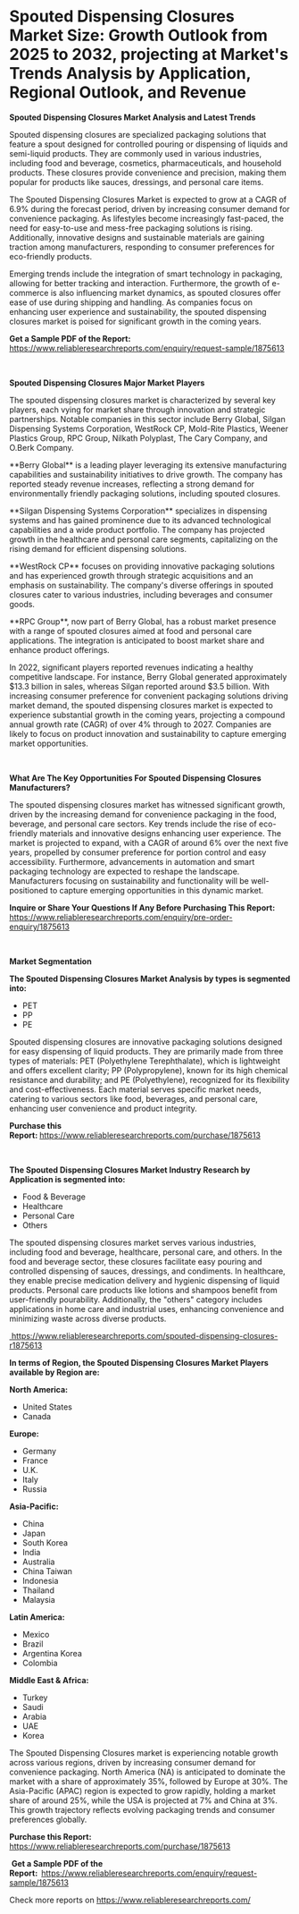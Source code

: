 <p><h1>Spouted Dispensing Closures Market Size: Growth Outlook from 2025 to 2032, projecting at Market's Trends Analysis by Application, Regional Outlook, and Revenue</h1></p><p><strong>Spouted Dispensing Closures Market Analysis and Latest Trends</strong></p>
<p><p>Spouted dispensing closures are specialized packaging solutions that feature a spout designed for controlled pouring or dispensing of liquids and semi-liquid products. They are commonly used in various industries, including food and beverage, cosmetics, pharmaceuticals, and household products. These closures provide convenience and precision, making them popular for products like sauces, dressings, and personal care items.</p><p>The Spouted Dispensing Closures Market is expected to grow at a CAGR of 6.9% during the forecast period, driven by increasing consumer demand for convenience packaging. As lifestyles become increasingly fast-paced, the need for easy-to-use and mess-free packaging solutions is rising. Additionally, innovative designs and sustainable materials are gaining traction among manufacturers, responding to consumer preferences for eco-friendly products. </p><p>Emerging trends include the integration of smart technology in packaging, allowing for better tracking and interaction. Furthermore, the growth of e-commerce is also influencing market dynamics, as spouted closures offer ease of use during shipping and handling. As companies focus on enhancing user experience and sustainability, the spouted dispensing closures market is poised for significant growth in the coming years.</p></p>
<p><strong>Get a Sample PDF of the Report:&nbsp;</strong> <a href="https://www.reliableresearchreports.com/enquiry/request-sample/1875613?utm_campaign=3358&utm_medium=2&utm_source=Github&utm_content=ia&utm_term=05042025&utm_id=spouted-dispensing-closures">https://www.reliableresearchreports.com/enquiry/request-sample/1875613</a></p>
<p>&nbsp;</p>
<p><strong>Spouted Dispensing Closures Major Market Players</strong></p>
<p><p>The spouted dispensing closures market is characterized by several key players, each vying for market share through innovation and strategic partnerships. Notable companies in this sector include Berry Global, Silgan Dispensing Systems Corporation, WestRock CP, Mold-Rite Plastics, Weener Plastics Group, RPC Group, Nilkath Polyplast, The Cary Company, and O.Berk Company.</p><p>**Berry Global** is a leading player leveraging its extensive manufacturing capabilities and sustainability initiatives to drive growth. The company has reported steady revenue increases, reflecting a strong demand for environmentally friendly packaging solutions, including spouted closures.</p><p>**Silgan Dispensing Systems Corporation** specializes in dispensing systems and has gained prominence due to its advanced technological capabilities and a wide product portfolio. The company has projected growth in the healthcare and personal care segments, capitalizing on the rising demand for efficient dispensing solutions.</p><p>**WestRock CP** focuses on providing innovative packaging solutions and has experienced growth through strategic acquisitions and an emphasis on sustainability. The company's diverse offerings in spouted closures cater to various industries, including beverages and consumer goods.</p><p>**RPC Group**, now part of Berry Global, has a robust market presence with a range of spouted closures aimed at food and personal care applications. The integration is anticipated to boost market share and enhance product offerings.</p><p>In 2022, significant players reported revenues indicating a healthy competitive landscape. For instance, Berry Global generated approximately $13.3 billion in sales, whereas Silgan reported around $3.5 billion. With increasing consumer preference for convenient packaging solutions driving market demand, the spouted dispensing closures market is expected to experience substantial growth in the coming years, projecting a compound annual growth rate (CAGR) of over 4% through to 2027. Companies are likely to focus on product innovation and sustainability to capture emerging market opportunities.</p></p>
<p>&nbsp;</p>
<p><strong>What Are The Key Opportunities For Spouted Dispensing Closures Manufacturers?</strong></p>
<p><p>The spouted dispensing closures market has witnessed significant growth, driven by the increasing demand for convenience packaging in the food, beverage, and personal care sectors. Key trends include the rise of eco-friendly materials and innovative designs enhancing user experience. The market is projected to expand, with a CAGR of around 6% over the next five years, propelled by consumer preference for portion control and easy accessibility. Furthermore, advancements in automation and smart packaging technology are expected to reshape the landscape. Manufacturers focusing on sustainability and functionality will be well-positioned to capture emerging opportunities in this dynamic market.</p></p>
<p><strong>Inquire or Share Your Questions If Any Before Purchasing This Report:</strong> <a href="https://www.reliableresearchreports.com/enquiry/pre-order-enquiry/1875613?utm_campaign=3358&utm_medium=2&utm_source=Github&utm_content=ia&utm_term=05042025&utm_id=spouted-dispensing-closures">https://www.reliableresearchreports.com/enquiry/pre-order-enquiry/1875613</a></p>
<p>&nbsp;</p>
<p><strong>Market Segmentation</strong></p>
<p><strong>The Spouted Dispensing Closures Market Analysis by types is segmented into:</strong></p>
<p><ul><li>PET</li><li>PP</li><li>PE</li></ul></p>
<p><p>Spouted dispensing closures are innovative packaging solutions designed for easy dispensing of liquid products. They are primarily made from three types of materials: PET (Polyethylene Terephthalate), which is lightweight and offers excellent clarity; PP (Polypropylene), known for its high chemical resistance and durability; and PE (Polyethylene), recognized for its flexibility and cost-effectiveness. Each material serves specific market needs, catering to various sectors like food, beverages, and personal care, enhancing user convenience and product integrity.</p></p>
<p><strong>Purchase this Report:&nbsp;</strong><a href="https://www.reliableresearchreports.com/purchase/1875613?utm_campaign=3358&utm_medium=2&utm_source=Github&utm_content=ia&utm_term=05042025&utm_id=spouted-dispensing-closures">https://www.reliableresearchreports.com/purchase/1875613</a></p>
<p>&nbsp;</p>
<p><strong>The Spouted Dispensing Closures Market Industry Research by Application is segmented into:</strong></p>
<p><ul><li>Food & Beverage</li><li>Healthcare</li><li>Personal Care</li><li>Others</li></ul></p>
<p><p>The spouted dispensing closures market serves various industries, including food and beverage, healthcare, personal care, and others. In the food and beverage sector, these closures facilitate easy pouring and controlled dispensing of sauces, dressings, and condiments. In healthcare, they enable precise medication delivery and hygienic dispensing of liquid products. Personal care products like lotions and shampoos benefit from user-friendly pourability. Additionally, the "others" category includes applications in home care and industrial uses, enhancing convenience and minimizing waste across diverse products.</p></p>
<p><a href="https://www.reliableresearchreports.com/spouted-dispensing-closures-r1875613?utm_campaign=3358&utm_medium=2&utm_source=Github&utm_content=ia&utm_term=05042025&utm_id=spouted-dispensing-closures">&nbsp;https://www.reliableresearchreports.com/spouted-dispensing-closures-r1875613</a></p>
<p><strong>In terms of Region, the Spouted Dispensing Closures Market Players available by Region are:</strong></p>
<p>
    <p> <strong> North America: </strong>
        <ul>
            <li>United States</li>
            <li>Canada</li>
        </ul>
        </p> 
    <p> <strong> Europe: </strong>
        <ul>
            <li>Germany</li>
            <li>France</li>
            <li>U.K.</li>
            <li>Italy</li>
            <li>Russia</li>
        </ul>
        </p> 
    <p> <strong> Asia-Pacific: </strong>
        <ul>
            <li>China</li>
            <li>Japan</li>
            <li>South Korea</li>
            <li>India</li>
            <li>Australia</li>
            <li>China Taiwan</li>
            <li>Indonesia</li>
            <li>Thailand</li>
            <li>Malaysia</li>
        </ul>
        </p> 
    <p> <strong> Latin America: </strong>
        <ul>
            <li>Mexico</li>
            <li>Brazil</li>
            <li>Argentina Korea</li>
            <li>Colombia</li>
        </ul>
        </p> 
    <p> <strong> Middle East & Africa: </strong>
        <ul>
            <li>Turkey</li>
            <li>Saudi</li>
            <li>Arabia</li>
            <li>UAE</li>
            <li>Korea</li>
        </ul>
    </p>
    </p>
<p><p>The Spouted Dispensing Closures market is experiencing notable growth across various regions, driven by increasing consumer demand for convenience packaging. North America (NA) is anticipated to dominate the market with a share of approximately 35%, followed by Europe at 30%. The Asia-Pacific (APAC) region is expected to grow rapidly, holding a market share of around 25%, while the USA is projected at 7% and China at 3%. This growth trajectory reflects evolving packaging trends and consumer preferences globally.</p></p>
<p><strong>Purchase this Report: </strong><a href="https://www.reliableresearchreports.com/purchase/1875613?utm_campaign=3358&utm_medium=2&utm_source=Github&utm_content=ia&utm_term=05042025&utm_id=spouted-dispensing-closures">https://www.reliableresearchreports.com/purchase/1875613</a></p>
<p>&nbsp;<strong>Get a Sample PDF of the Report:&nbsp;&nbsp;</strong><a href="https://www.reliableresearchreports.com/enquiry/request-sample/1875613?utm_campaign=3358&utm_medium=2&utm_source=Github&utm_content=ia&utm_term=05042025&utm_id=spouted-dispensing-closures">https://www.reliableresearchreports.com/enquiry/request-sample/1875613</a></p>
<p><strong></strong></p>
<p>Check more reports on <a href="https://www.reliableresearchreports.com/?utm_campaign=3358&utm_medium=2&utm_source=Github&utm_content=ia&utm_term=05042025&utm_id=spouted-dispensing-closures">https://www.reliableresearchreports.com/</a></p>